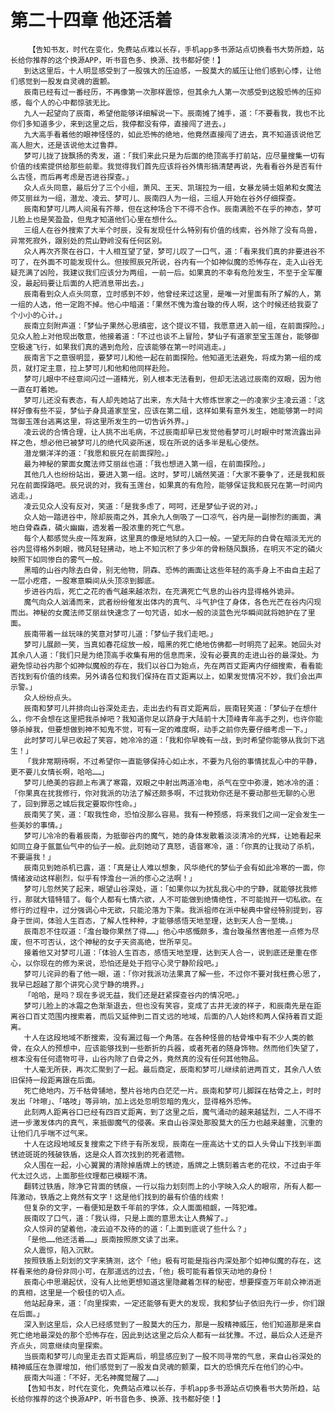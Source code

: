 # 第二十四章 他还活着
        【告知书友，时代在变化，免费站点难以长存，手机app多书源站点切换看书大势所趋，站长给你推荐的这个换源APP，听书音色多、换源、找书都好使！】
       到达这里后，十人明显感受到了一股强大的压迫感，一股莫大的威压让他们感到心悸，让他们感觉到一股发自灵魂的震颤。
       辰南已经有过一番经历，不再像第一次那样震惊，但其余九人第一次感受到这股恐怖的压抑感，每个人的心中都惊骇无比。
       九人一起望向了辰南，希望他能够详细解说一下。辰南摊了摊手，道：「不要看我，我也不比你们多知道多少，来到这里之后，我停都没有停，直接闯了进去。」
       九大高手看着他的眼神怪怪的，如此恐怖的绝地，他竟然直接闯了进去，真不知道该说他艺高人胆大，还是该说他太过鲁莽。
       梦可儿拢了拢飘扬的秀发，道：「我们来此只是为后面的绝顶高手打前站，应尽量搜集一切有价值的线索提供给那些前辈。我觉得我们首先应该将谷外情形搞清楚再说，先看看谷外是否有什么古怪，而后再考虑是否进谷探查。」
       众人点头同意，最后分了三个小组，萧风、王天、凯瑞拉为一组，女暴龙骑士姐弟和女魔法师艾丽丝为一组，潜龙、凌云、梦可儿、辰南四人为一组，三组人开始在谷外仔细探查。
       辰南和梦可儿两人间虽有芥蒂，但在这种场合下不得不合作。辰南满脸不在乎的神态，梦可儿脸上也是笑盈盈，但鬼才知道他们心里在想什么。
       三组人在谷外搜索了大半个时辰，没有发现任什么特别有价值的线索，谷外除了没有鸟兽，异常死寂外，跟别处的荒山野岭没有任何区别。
       众人再次齐聚在谷口，十人相互望了望，梦可儿叹了一口气，道：「看来我们真的非要进谷不可了，在外面不可能发现什么。但按照辰兄所说，谷内有一个如神似魔的恐怖存在，走入山谷无疑充满了凶险，我建议我们应该分为两组，一前一后。如果真的不幸有危险发生，不至于全军覆没，最起码要让后面的人把消息带出去。」
       辰南看到众人点头同意，立时感到不妙，他曾经来过这里，是唯一对里面有所了解的人，第一组的人选，他一定跑不掉。他心中暗道：「果然不愧为澹台璇的传人啊，这个时候还给我耍了个小小的心计。」
       辰南立刻附声道：「梦仙子果然心思缜密，这个提议不错，我愿意进入前一组，在前面探险。」见众人脸上对他现出敬意，他接着道：「不过也谈不上冒险，梦仙子有道家至宝玉莲台，能够御空极速飞行，如果我们真的遇到危险，应该能够在第一时间逃走。」
       辰南言下之意很明显，要梦可儿和他一起在前面探险。他知道无法避免，将成为第一组的成员，就打定主意，拉上梦可儿和他和他同样赴险。
       梦可儿眼中不经意间闪过一道精光，别人根本无法看到，但却无法逃过辰南的双眼，因为他一直在盯着她。
       梦可儿还没有表态，有人却先她站了出来，东大陆十大修炼世家之一的凌家少主凌云道：「这样好像有些不妥，梦仙子身具道家至宝，应该在第二组，这样如果有意外发生，她能够第一时间驾御玉莲台逃离这里，将这里所发生的一切告诉外界。」
       凌云说的合情合理，让人挑不出毛病，不过辰南却早已发觉他看梦可儿时眼中时常流露出异样之色，想必他已被梦可儿的绝代风姿所迷，现在所说的话多半是私心使然。
       潜龙懒洋洋的道：「我愿和辰兄在前面探险。」
       最为神秘的蒙面女魔法师艾丽丝也道：「我也想进入第一组，在前面探险。」
       其他几人也纷纷站出，要进入第一组。这时，梦可儿嫣然笑道：「大家不要争了，还是我和辰兄在前面探路吧。辰兄说的对，我有玉莲台，如果真的有危险，能够保证我和辰兄在第一时间内逃走。」
       凌云见众人没有反对，笑道：「是我多虑了，呵呵，还是梦仙子说的对。」
       众人始一踏进谷中，除却辰南之外，其余九人倒吸了一口凉气，谷内是一副惨烈的画面，满地白骨森森，磷火幽幽，透发着一股浓重的死亡气息。
       每个人都感觉头皮一阵发麻，这里真的像是地狱的入口一般。一望无际的白骨在暗淡无光的谷内显得格外刺眼，微风轻轻拂动，地上不知沉积了多少年的骨粉随风飘扬，在明灭不定的磷火映照下如同惨白的雾气一般。
       黑暗的山谷内除去白骨，别无他物，阴森、恐怖的画面让这些年轻的高手身上不由自主起了一层小疙瘩，一股寒意瞬间从头顶凉到脚底。
       步进谷内后，死亡之花的香气越来越浓烈，在充满死亡气息的山谷内显得格外诡异。
       魔气向众人汹涌而来，武者纷纷催发出体内的真气、斗气护住了身体，各色光芒在谷内闪现而出。神秘的女魔法师艾丽丝快速念了一句咒语，如水一般的淡蓝色光华瞬间就将她护在了里面。
       辰南带着一丝玩味的笑意对梦可儿道：「梦仙子我们走吧。」
       梦可儿展颜一笑，当真如春花绽放一般，暗黑的死亡绝地仿佛都一时明亮了起来。她回头对其余八人道：「我们只是为绝顶高手收集有用的信息而来，没有必要真的走进山谷的最深处。为避免惊动谷内那个如神似魔般的存在，我们以谷口为始点，先在两百丈距离内仔细搜索，看看能否找到有价值的线索。另外请各位和我们保持在百丈距离以上，如果发觉情况不妙，我们会出声示警。」
       众人纷纷点头。
       辰南和梦可儿并排向山谷深处走去，走出去约有百丈距离后，辰南轻笑道：「梦仙子在想什么，你不会想在这里把我杀掉吧？我知道你足以跻身于大陆前十大顶峰青年高手之列，也许你能够杀掉我，但要想做到神不知鬼不觉，可有一定的难度啊，动手之前你先要仔细考虑一下。」
       此时梦可儿早已收起了笑容，她冷冷的道：「我和你早晚有一战，到时希望你能够从我剑下逃生！」
       「我非常期待啊，不过希望你一直能够保持心如止水，不要为凡俗的事情扰乱心中的平静，更不要儿女情长啊，哈哈……」
       梦可儿绝美的容颜上布满了寒霜，双眼之中射出两道冷电，杀气在空中弥漫，她冰冷的道：「你果真在扰我修行，你对我派的功法了解还颇多啊，不过我劝你还是不要动那些无聊的心思了，回到罪恶之城后我定要取你性命。」
       辰南笑了笑，道：「取我性命，恐怕没那么容易。我有一种预感，将来我们之间一定会发生一些美妙的事情。」
       梦可儿冷冷的看着辰南，为抵御谷内的魔气，她的身体发散着淡淡清冷的光辉，让她看起来如同立身于氤氲仙气中的仙子一般。此刻她动了真怒，语音寒冷，道：「你真的让我动了杀机，不要逼我！」
       辰南见到她杀机已露，道：「真是让人难以想象，风华绝代的梦仙子会有如此冷寒的一面，你情绪波动这样剧烈，似乎有悖澹台一派的俢心之法啊！」
       梦可儿忽然笑了起来，眼望山谷深处，道：「如果你以为扰乱我心中的宁静，就能够扰我修行，那就大错特错了。每个人都有七情六欲，人不可能做到绝情绝性，不可能抛开一切私欲。在修行的过程中，过分强调心中无欲，只能沦落为下乘。我派祖师在派中秘典中曾经特别提到，容身于世间，体验人生百态，了解人性种种，才能够感悟天地至理，达到天人合一至境。」
       辰南忍不住叹道：「澹台璇你果然了得……」他心中感慨颇多，澹台璇虽然害他差一点修为尽废，但不可否认，这个神秘的女子天资高绝，世所罕见。
       接着他又对梦可儿道：「体验人生百态，感悟天地至理，达到天人合一，说到底还是重在俢心，以你现在的修为来说，恐怕还是处于抱守心灵宁静阶段吧。」
       梦可儿诧异的看了他一眼，道：「你对我派功法果真了解一些，不过你不要对我枉费心思了，我早已超越了那个讲究心灵宁静的境界。」
       「哈哈，是吗？现在多说无益，我们还是赶紧探查谷内的情况吧。」
       梦可儿脸上的冰霜之色渐渐退去，但也没有笑容，变成了古井无波的样子，和辰南先是在距离谷口百丈范围内搜索着，而后又延伸到二百丈远的地域，后面的八人始终和两人保持着百丈距离。
       十人在这段地域不断搜索，没有漏过每一个角落。在各种怪兽的枯骨堆中有不少人类的骸骨，在众人的预想中，应该能够找到一些断折的兵器，或者死者的随身饰物。然而他们失望了，根本没有任何遗物可寻，山谷内除了白骨之外，竟然真的没有任何其他物品。
       十人毫无所获，再次汇聚到了一起。最后商定，辰南和梦可儿继续前进两百丈，其余八人依旧保持一段距离跟在后面。
       死亡绝地内，万千枯骨铺地，整片谷地内白茫茫一片。辰南和梦可儿脚踩在枯骨之上，时时发出「咔嚓」、「咯吱」等异响，加上远处忽明忽暗的鬼火，显得格外恐怖。
       此刻两人距离谷口已经有四百丈距离，到了这里之后，魔气涌动的越来越猛烈，二人不得不进一步激发体内的真气，来抵御魔气的侵袭。来自山谷深处那股莫大的压力也越来越重，沉重的让他们几乎喘不过气来。
       十人在这段地域反复搜索之下终于有所发现，辰南在一座高达十丈的巨人头骨山下找到半面锈迹斑斑的残破铁盾，这是众人首次找到的死者遗物。
       众人围在一起，小心翼翼的清除掉盾牌上的锈迹，盾牌之上镌刻着古老的花纹，不过由于年代太过久远，上面那些纹理都已模糊不清。
       翻转过铁盾，除净它背面的锈痕，一行以指力划刻而上的小字映入众人的眼帘，所有人都一阵激动，铁盾之上竟然有文字！这是他们找到的最有价值的线索！
       但复杂的文字，一看便知是数千年前的字体，众人面面相觑，一阵犯难。
       辰南叹了口气，道：「我认得，只是上面的意思太让人费解了。」
       众人惊异的望着他，凌云迫不及待的的道：「上面到底说了些什么？」
       「是他……他还活着……」辰南按照原文读了出来。
       众人震惊，陷入沉默。
       按照铁盾上刻划的文字来猜测，这个「他」极有可能是指谷内深处那个如神似魔的存在，这样看来他的身份非同小可，在那遥远的过去，「他」极可能有着惊天动地的身份！
       辰南心中思潮起伏，没有人比他更想知道这里隐藏着怎样的秘密，想要探查万年前众神消逝的真相，这里是一个极佳的切入点。
       他站起身来，道：「向里探索，一定还能够有更大的发现，我和梦仙子依旧先行一步，你们跟在后面。」
       深入到这里后，众人已经感觉到了一股莫大的压力，那是一股精神威压，他们知道那是来自死亡绝地最深处的那个恐怖存在，因此到达这里之后众人都有一丝犹豫。不过，最后众人还是齐齐点头，同意继续向里探索。
       当辰南和梦可儿向里走去百丈距离后，明显感应到了一股不同寻常的气息，来自山谷深处的精神威压在急骤增加，他们感觉到了一股发自灵魂的颤栗，巨大的恐惧充斥在他们的心中。
       辰南大叫道：「不好，无名神魔觉醒了……」
       【告知书友，时代在变化，免费站点难以长存，手机app多书源站点切换看书大势所趋，站长给你推荐的这个换源APP，听书音色多、换源、找书都好使！】
